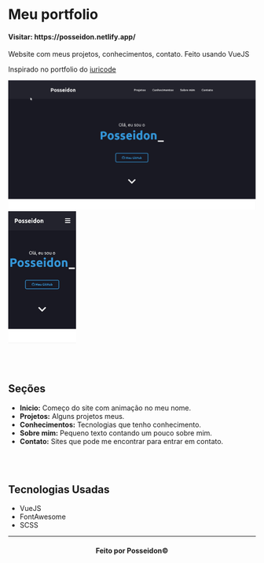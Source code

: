 <h1> Meu portfolio </h1>

<h4>Visitar: https://posseidon.netlify.app/</h4>

<p> Website com meus projetos, conhecimentos, contato. Feito usando VueJS</p>
<p> Inspirado no portfolio do <a href="https://github.com/iuricode/portfolio">iuricode</a></p>

<img src="PortfolioDesktop.gif" alt="Portfolio Desktop" width="512"/><img src="PortfolioMobile.jfif" alt="Portfolio Mobile" height="268"/>

<br>
<br>

<h2>Seções</h2>

- <b>Inicio:</b> Começo do site com animação no meu nome.
- <b>Projetos:</b> Alguns projetos meus.
- <b>Conhecimentos:</b> Tecnologias que tenho conhecimento.
- <b>Sobre mim:</b> Pequeno texto contando um pouco sobre mim.
- <b>Contato:</b> Sites que pode me encontrar para entrar em contato.

<br>
<br>

<h2>Tecnologias Usadas</h2>

- VueJS
- FontAwesome
- SCSS

<hr>
<h4 align="center">Feito por Posseidon&#169;</h4>
